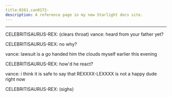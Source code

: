```yaml
---
title:0261.can0172-
description: A reference page in my new Starlight docs site.
---
```

----- 
CELEBRITISAURUS-REX: (clears throat) 
vance: heard from your father yet? 
 
CELEBRITISAURUS-REX: no
 why? 
 
vance: lawsuit is a go
 handed him the clouds myself earlier this evening
 
CELEBRITISAURUS-REX: how'd he react? 
 
vance: i think it is safe to say that REXXXX-LEXXXX is not a happy dude right now
 
CELEBRITISAURUS-REX: (sighs) 
